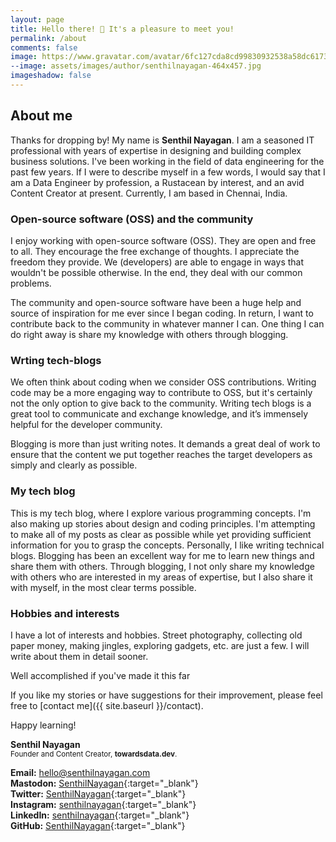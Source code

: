 ```yaml
---
layout: page
title: Hello there! 👋 It's a pleasure to meet you!
permalink: /about
comments: false
image: https://www.gravatar.com/avatar/6fc127cda8cd99830932538a58dc6173?s=300
--image: assets/images/author/senthilnayagan-464x457.jpg
imageshadow: false
---
```


## About me <i class="fa-solid fa-bullhorn"></i>

Thanks for dropping by! My name is **Senthil Nayagan**. I am a seasoned IT professional with years of expertise in designing and building complex business solutions. I've been working in the field of data engineering for the past few years. If I were to describe myself in a few words, I would say that I am a Data Engineer by profession, a Rustacean by interest, and an avid Content Creator at present. Currently, I am based in Chennai, India.

### Open-source software (OSS) and the community <i class="fa-solid fa-people-group"></i>

I enjoy working with open-source software (OSS). They are open and free to all. They encourage the free exchange of thoughts. I appreciate the freedom they provide. We (developers) are able to engage in ways that wouldn't be possible otherwise. In the end, they deal with our common problems.

The community and open-source software have been a huge help and source of inspiration for me ever since I began coding. In return, I want to contribute back to the community in whatever manner I can. One thing I can do right away is share my knowledge with others through blogging.

### Wrting tech-blogs <i class="fa-solid fa-pen"></i>

We often think about coding when we consider OSS contributions. Writing code may be a more engaging way to contribute to OSS, but it's certainly not the only option to give back to the community. Writing tech blogs is a great tool to communicate and exchange knowledge, and it’s immensely helpful for the developer community.

Blogging is more than just writing notes. It demands a great deal of work to ensure that the content we put together reaches the target developers as simply and clearly as possible.

### My tech blog <i class="fa-solid fa-window-maximize"></i>

This is my tech blog, where I explore various programming concepts. I'm also making up stories about design and coding principles. I'm attempting to make all of my posts as clear as possible while yet providing sufficient information for you to grasp the concepts. Personally, I like writing technical blogs. Blogging has been an excellent way for me to learn new things and share them with others. Through blogging, I not only share my knowledge with others who are interested in my areas of expertise, but I also share it with myself, in the most clear terms possible.

### Hobbies and interests <i class="fa-solid fa-film"></i> <i class="fa-solid fa-headphones"></i> <i class="fa-solid fa-gamepad"></i> <i class="fa-solid fa-car"></i>

I have a lot of interests and hobbies. Street photography, collecting old paper money, making jingles, exploring gadgets, etc. are just a few. I will write about them in detail sooner.

Well accomplished if you've made it this far <i class="fa-solid fa-face-smile"></i> 

If you like my stories or have suggestions for their improvement, please feel free to [contact me]({{ site.baseurl }}/contact).

Happy learning!

**Senthil Nayagan**<br/>
<sup>Founder and Content Creator, **towardsdata.dev**.</sup>

**Email:** [hello@senthilnayagan.com](mailto:hello@senthilnayagan.com)<br/>
**Mastodon:** [SenthilNayagan](https://fosstodon.org/@SenthilNayagan){:target="_blank"}<br/>
**Twitter:** [SenthilNayagan](https://twitter.com/SenthilNayagan){:target="_blank"}<br/>
**Instagram:** [senthilnayagan](https://www.instagram.com/senthilnayagan){:target="_blank"}<br/> 
**LinkedIn:** [senthilnayagan](https://www.linkedin.com/in/senthilnayagan){:target="_blank"}<br/>
**GitHub:** [SenthilNayagan](https://github.com/SenthilNayagan){:target="_blank"}

<!--
<span style="color:#616A6B;"><i class="fa fa-envelope"></i></span>&nbsp;&nbsp;[hello@senthilnayagan.com](mailto:hello@senthilnayagan.com)<br/>
<span style="color:#616A6B;"><i class="fa-brands fa-mastodon"></i></span>&nbsp;&nbsp;[SenthilNayagan](https://fosstodon.org/@SenthilNayagan){:target="_blank"}<br/>
<span style="color:#616A6B;"><i class="fa-brands fa-twitter"></i></span>&nbsp;&nbsp;[SenthilNayagan](https://twitter.com/SenthilNayagan){:target="_blank"}<br/>
<span style="color:#616A6B;"><i class="fa-brands fa-square-instagram"></i></span>&nbsp;&nbsp;[senthilnayagan](https://www.instagram.com/senthilnayagan){:target="_blank"}<br/>
<span style="color:#616A6B;"><i class="fa-brands fa-linkedin"></i></span>&nbsp;&nbsp;[senthilnayagan](https://www.linkedin.com/in/senthilnayagan){:target="_blank"}<br/>
<span style="color:#616A6B;"><i class="fa-brands fa-mastodon"></i></span>&nbsp;&nbsp;[SenthilNayagan](https://github.com/SenthilNayagan){:target="_blank"}
-->